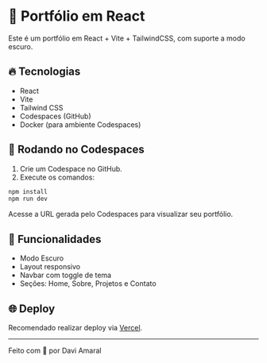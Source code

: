 # 🚀 Portfólio em React

Este é um portfólio em React + Vite + TailwindCSS, com suporte a modo escuro.

## 🔥 Tecnologias

- React
- Vite
- Tailwind CSS
- Codespaces (GitHub)
- Docker (para ambiente Codespaces)

## 🚀 Rodando no Codespaces

1. Crie um Codespace no GitHub.
2. Execute os comandos:

```bash
npm install
npm run dev
```

Acesse a URL gerada pelo Codespaces para visualizar seu portfólio.

## 🧠 Funcionalidades

- Modo Escuro
- Layout responsivo
- Navbar com toggle de tema
- Seções: Home, Sobre, Projetos e Contato

## 🌐 Deploy

Recomendado realizar deploy via [Vercel](https://vercel.com/).

---

Feito com 💙 por Davi Amaral